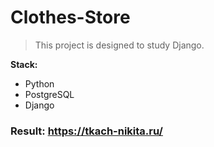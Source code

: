 # Clothes-Store
> This project is designed to study Django.

**Stack:**
- Python
- PostgreSQL
- Django

### Result: https://tkach-nikita.ru/